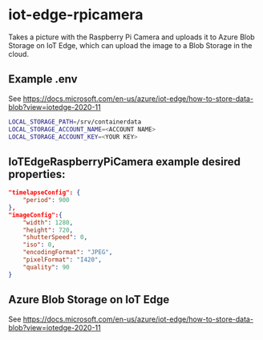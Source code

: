 # iot-edge-rpicamera

Takes a picture with the Raspberry Pi Camera and uploads it to Azure Blob Storage on IoT Edge, which can upload the image to a Blob Storage in the cloud.

## Example .env
See https://docs.microsoft.com/en-us/azure/iot-edge/how-to-store-data-blob?view=iotedge-2020-11
```sh
LOCAL_STORAGE_PATH=/srv/containerdata
LOCAL_STORAGE_ACCOUNT_NAME=<ACCOUNT NAME>
LOCAL_STORAGE_ACCOUNT_KEY=<YOUR KEY>
```

## IoTEdgeRaspberryPiCamera example desired properties:
```json
"timelapseConfig": {
    "period": 900
},
"imageConfig":{
    "width": 1280,
    "height": 720,
    "shutterSpeed": 0,
    "iso": 0,
    "encodingFormat": "JPEG",
    "pixelFormat": "I420",
    "quality": 90
}
```

## Azure Blob Storage on IoT Edge
See https://docs.microsoft.com/en-us/azure/iot-edge/how-to-store-data-blob?view=iotedge-2020-11

